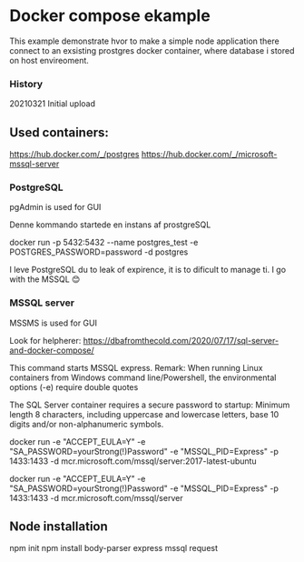 # Docker compose ekample

This example demonstrate hvor to make a simple node application there connect to an exsisting prostgres docker container, where database i stored on host envireoment.

### History
20210321 Initial upload

## Used containers:

https://hub.docker.com/_/postgres
https://hub.docker.com/_/microsoft-mssql-server



### PostgreSQL

pgAdmin is used for GUI

Denne kommando startede en instans af prostgreSQL

docker run -p 5432:5432 --name postgres_test -e POSTGRES_PASSWORD=password -d postgres

I leve PostgreSQL du to leak of expirence, it is to dificult to manage ti. I go with the MSSQL 😊

### MSSQL server
MSSMS is used for GUI

Look for helpherer: https://dbafromthecold.com/2020/07/17/sql-server-and-docker-compose/

This command starts MSSQL express. Remark: When running Linux containers from Windows command line/Powershell, the environmental options (-e) require double quotes

The SQL Server container requires a secure password to startup: Minimum length 8 characters, including uppercase and lowercase letters, base 10 digits and/or non-alphanumeric symbols.

docker run -e "ACCEPT_EULA=Y" -e "SA_PASSWORD=yourStrong(!)Password" -e "MSSQL_PID=Express" -p 1433:1433 -d mcr.microsoft.com/mssql/server:2017-latest-ubuntu 

docker run -e "ACCEPT_EULA=Y" -e "SA_PASSWORD=yourStrong(!)Password" -e "MSSQL_PID=Express" -p 1433:1433 -d mcr.microsoft.com/mssql/server

## Node installation
npm init
npm install body-parser express mssql request
